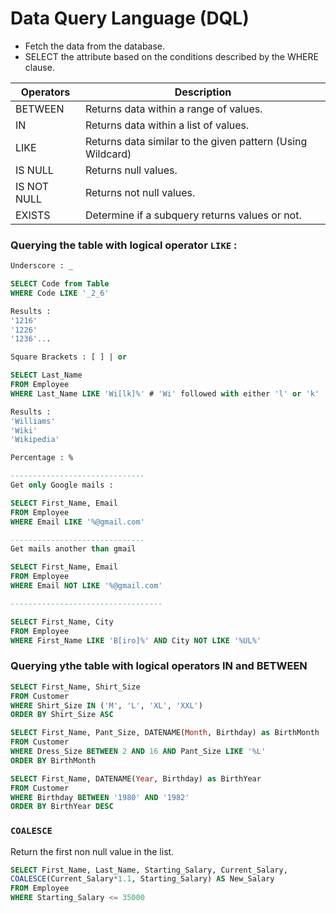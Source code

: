 # **Data Query Language (DQL)**

- Fetch the data from the database.
- SELECT the attribute based on the conditions described by the WHERE clause.

Operators | Description
--- | ---
BETWEEN | Returns data within a range of values.
IN | Returns data within a list of values.
LIKE | Returns data similar to the given pattern (Using Wildcard)
IS NULL | Returns null values.
IS NOT NULL | Returns not null values.
EXISTS | Determine if a subquery returns values or not.

### Querying the table with logical operator `LIKE` :
```sql
Underscore : _

SELECT Code from Table
WHERE Code LIKE '_2_6'

Results :
'1216'
'1226'
'1236'...
```

```sql
Square Brackets : [ ] | or

SELECT Last_Name 
FROM Employee
WHERE Last_Name LIKE 'Wi[lk]%' # 'Wi' followed with either 'l' or 'k'

Results :
'Williams'
'Wiki'
'Wikipedia'
```

```sql
Percentage : %  

------------------------------
Get only Google mails :

SELECT First_Name, Email 
FROM Employee
WHERE Email LIKE '%@gmail.com'

------------------------------
Get mails another than gmail

SELECT First_Name, Email
FROM Employee
WHERE Email NOT LIKE '%@gmail.com' 

----------------------------------

SELECT First_Name, City
FROM Employee
WHERE First_Name LIKE 'B[iro]%' AND City NOT LIKE '%UL%'
```

### Querying ythe table with logical operators IN and BETWEEN

```sql
SELECT First_Name, Shirt_Size 
FROM Customer
WHERE Shirt_Size IN ('M', 'L', 'XL', 'XXL')
ORDER BY Shirt_Size ASC
```

```sql
SELECT First_Name, Pant_Size, DATENAME(Month, Birthday) as BirthMonth 
FROM Customer
WHERE Dress_Size BETWEEN 2 AND 16 AND Pant_Size LIKE '%L'
ORDER BY BirthMonth
```

```sql
SELECT First_Name, DATENAME(Year, Birthday) as BirthYear 
FROM Customer
WHERE Birthday BETWEEN '1980' AND '1982'
ORDER BY BirthYear DESC
```

### `COALESCE`
Return the first non null value in the list.
```sql
SELECT First_Name, Last_Name, Starting_Salary, Current_Salary, 
COALESCE(Current_Salary*1.1, Starting_Salary) AS New_Salary 
FROM Employee
WHERE Starting_Salary <= 35000
```
